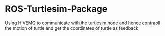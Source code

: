 # ROS-Turtlesim-Package
Using HIVEMQ to communicate with the  turtlesim node and hence contraoll the motion of turtle and get the coordinates of turtle as feedback
